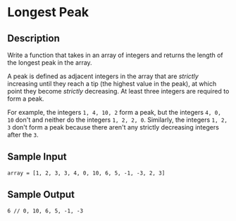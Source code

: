 # Longest Peak

## Description
Write a function that takes in an array of integers and returns the length of the longest peak in the array.

A peak is defined as adjacent integers in the array that are *strictly* increasing until they reach a tip (the highest value in the peak), at which point they become *strictly* decreasing. At least three integers are required to form a peak.

For example, the integers `1, 4, 10, 2` form a peak, but the integers `4, 0, 10` don't and neither do the integers `1, 2, 2, 0`. Similarly, the integers `1, 2, 3` don't form a peak because there aren't any strictly decreasing integers after the `3`.

## Sample Input
```
array = [1, 2, 3, 3, 4, 0, 10, 6, 5, -1, -3, 2, 3]
```

## Sample Output
```
6 // 0, 10, 6, 5, -1, -3
```